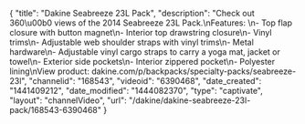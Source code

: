 {
    "title": "Dakine Seabreeze 23L Pack",
    "description": "Check out 360\u00b0 views of the 2014 Seabreeze 23L Pack.\nFeatures: \n- Top flap closure with button magnet\n- Interior top drawstring closure\n- Vinyl trims\n- Adjustable web shoulder straps with vinyl trims\n- Metal hardware\n- Adjustable vinyl cargo straps to carry a yoga mat, jacket or towel\n- Exterior side pockets\n- Interior zippered pocket\n- Polyester lining\nView product: dakine.com\/p\/backpacks\/specialty-packs\/seabreeze-23l",
    "channelid": "168543",
    "videoid": "6390468",
    "date_created": "1441409212",
    "date_modified": "1444082370",
    "type": "captivate",
    "layout": "channelVideo",
    "url": "\/dakine\/dakine-seabreeze-23l-pack\/168543-6390468"
}
